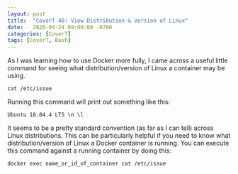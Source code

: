 ```yaml
---
layout: post
title:  "CoverT 40: View Distribution & Version of Linux"
date:   2020-04-24 09:00:00 -0700
categories: [CoverT]
tags: [CoverT, Bash]
---
```


As I was learning how to use Docker more fully, I came across a useful little command for seeing what distribution/version of Linux a container may be using. 

`cat /etc/issue`

Running this command will print out something like this:

```
Ubuntu 18.04.4 LTS \n \l
```

It seems to be a pretty standard convention (as far as I can tell) across Linux distributions. This can be particularly helpful if you need to know what distribution/version of Linux a Docker container is running. You can execute this command against a running container by doing this:

`docker exec name_or_id_of_container cat /etc/issue`